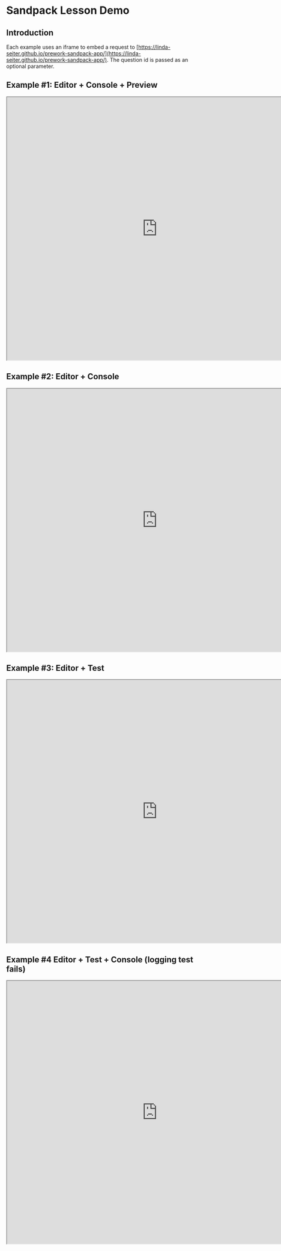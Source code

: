 # Sandpack Lesson Demo

## Introduction

Each example uses an iframe to embed a request to
[https://linda-seiter.github.io/prework-sandpack-app/](https://linda-seiter.github.io/prework-sandpack-app/).
The question id is passed as an optional parameter.

## Example #1: Editor + Console + Preview

<iframe width="800" height="700" src="https://linda-seiter.github.io/prework-sandpack-app/"></iframe>

## Example #2: Editor + Console

<iframe width="800" height="700" src="https://linda-seiter.github.io/prework-sandpack-app?id=2"></iframe>

## Example #3: Editor + Test

<iframe width="800" height="700" src="https://linda-seiter.github.io/prework-sandpack-app?id=3"></iframe>

## Example #4 Editor + Test + Console (logging test fails)

<iframe width="800" height="700" src="https://linda-seiter.github.io/prework-sandpack-app?id=4"></iframe>
